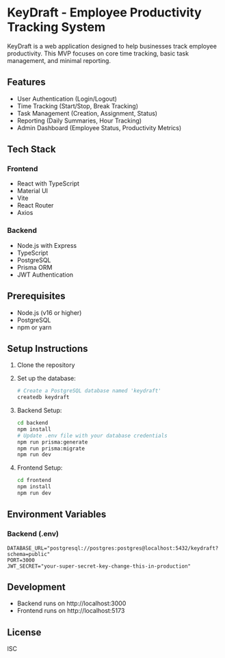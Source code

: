 # KeyDraft - Employee Productivity Tracking System

KeyDraft is a web application designed to help businesses track employee productivity. This MVP focuses on core time tracking, basic task management, and minimal reporting.

## Features

- User Authentication (Login/Logout)
- Time Tracking (Start/Stop, Break Tracking)
- Task Management (Creation, Assignment, Status)
- Reporting (Daily Summaries, Hour Tracking)
- Admin Dashboard (Employee Status, Productivity Metrics)

## Tech Stack

### Frontend
- React with TypeScript
- Material UI
- Vite
- React Router
- Axios

### Backend
- Node.js with Express
- TypeScript
- PostgreSQL
- Prisma ORM
- JWT Authentication

## Prerequisites

- Node.js (v16 or higher)
- PostgreSQL
- npm or yarn

## Setup Instructions

1. Clone the repository
2. Set up the database:
   ```bash
   # Create a PostgreSQL database named 'keydraft'
   createdb keydraft
   ```

3. Backend Setup:
   ```bash
   cd backend
   npm install
   # Update .env file with your database credentials
   npm run prisma:generate
   npm run prisma:migrate
   npm run dev
   ```

4. Frontend Setup:
   ```bash
   cd frontend
   npm install
   npm run dev
   ```

## Environment Variables

### Backend (.env)
```
DATABASE_URL="postgresql://postgres:postgres@localhost:5432/keydraft?schema=public"
PORT=3000
JWT_SECRET="your-super-secret-key-change-this-in-production"
```

## Development

- Backend runs on http://localhost:3000
- Frontend runs on http://localhost:5173

## License

ISC 